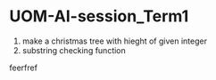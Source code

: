 # UOM-AI-session_Term1

1) make a christmas tree with hieght of given integer
2) substring checking function


feerfref